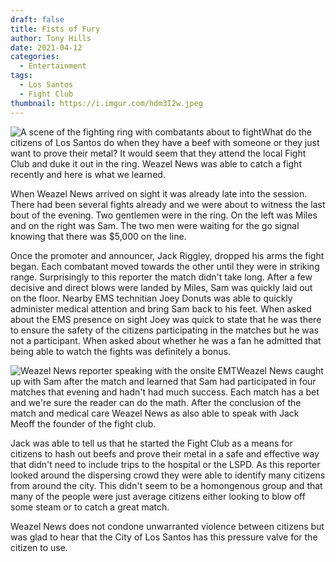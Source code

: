 ```yaml
---
draft: false
title: Fists of Fury
author: Tony Hills
date: 2021-04-12
categories:
  - Entertainment
tags:
  - Los Santos
  - Fight Club
thumbnail: https://i.imgur.com/hdm3I2w.jpeg
---
```



<img src="https://i.imgur.com/hdm3I2w.jpeg" alt="A scene of the fighting ring with combatants about to fight" title="Last match of the evening" class="photo photo-left" />What do the citizens of Los Santos do when they have a beef with someone or they just want to prove their metal? It would seem that they attend the local Fight Club and duke it out in the ring. Weazel News was able to catch a fight recently and here is what we learned.

When Weazel News arrived on sight it was already late into the session. There had been several fights already and we were about to witness the last bout of the evening. Two gentlemen were in the ring. On the left was Miles and on the right was Sam. The two men were waiting for the go signal knowing that there was $5,000 on the line. 

Once the promoter and announcer, Jack Riggley, dropped his arms the fight began. Each combatant moved towards the other until they were in striking range. Surprisingly to this reporter the match didn't take long. After a few decisive and direct blows were landed by Miles, Sam was quickly laid out on the floor. Nearby EMS technitian Joey Donuts was able to quickly administer medical attention and bring Sam back to his feet. When asked about the EMS presence on sight Joey was quick to state that he was there to ensure the safety of the citizens participating in the matches but he was not a participant. When asked about whether he was a fan he admitted that being able to watch the fights was definitely a bonus.

<img src="https://i.imgur.com/59Q1x4g.jpeg" alt="Weazel News reporter speaking with the onsite EMT" title="Weazel News reporter speaking with the onsite EMT" class="photo photo-right" />Weazel News caught up with Sam after the match and learned that Sam had participated in four matches that evening and hadn't had much success. Each match has a bet and we're sure the reader can do the math. After the conclusion of the match and medical care Weazel News as also able to speak with Jack Meoff the founder of the fight club.

Jack was able to tell us that he started the Fight Club as a means for citizens to hash out beefs and prove their metal in a safe and effective way that didn't need to include trips to the hospital or the LSPD. As this reporter looked around the dispersing crowd they were able to identify many citizens from around the city. This didn't seem to be a homongenous group and that many of the people were just average citizens either looking to blow off some steam or to catch a great match.

Weazel News does not condone unwarranted violence between citizens but was glad to hear that the City of Los Santos has this pressure valve for the citizen to use.
